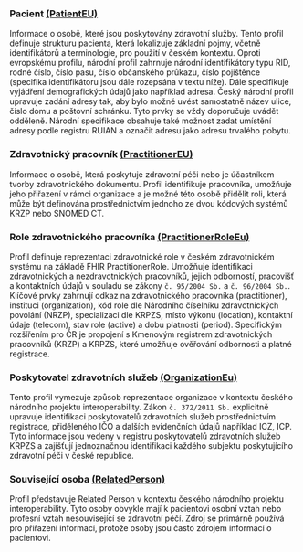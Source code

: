 ###	Pacient [(PatientEU)](https://build.fhir.org/ig/hl7-eu/base/StructureDefinition-patient-eu.html)

Informace o osobě, které jsou poskytovány zdravotní služby. Tento profil definuje strukturu pacienta, která lokalizuje základní pojmy, včetně identifikátorů a terminologie, pro použití v českém kontextu. Oproti evropskému profilu, národní profil zahrnuje národní identifikátory typu RID, rodné číslo, číslo pasu, číslo občanského průkazu, číslo pojištěnce (specifika identifikátoru jsou dále rozepsána v textu níže). Dále specifikuje vyjádření demografických údajů jako například adresa. Český národní profil upravuje zadání adresy tak, aby bylo možné uvést samostatně název ulice, číslo domu a poštovní schránku. Tyto prvky se vždy doporučuje uvádět odděleně. Národní specifikace obsahuje také možnost zadat umístění adresy podle registru RUIAN a označit adresu jako adresu trvalého pobytu.

###	Zdravotnický pracovník [(PractitionerEU)](https://build.fhir.org/ig/hl7-eu/base/StructureDefinition-practitioner-eu.html)

Informace o osobě, která poskytuje zdravotní péči nebo je účastníkem tvorby zdravotnického dokumentu. Profil identifikuje pracovníka, umožňuje jeho přiřazení v rámci organizace a je možné této osobě přidělit roli, která může být definována prostřednictvím jednoho ze dvou kódových systémů KRZP nebo SNOMED CT. 

###	Role zdravotnického pracovníka [(PractitionerRoleEu)](https://build.fhir.org/ig/hl7-eu/base/StructureDefinition-practitionerRole-eu.html)

Profil definuje reprezentaci zdravotnické role v českém zdravotnickém systému na základě FHIR PractitionerRole. Umožňuje identifikaci zdravotnických a nezdravotnických pracovníků, jejich odborností, pracovišť a kontaktních údajů v souladu se zákony `č. 95/2004 Sb.` a `č. 96/2004 Sb.`. Klíčové prvky zahrnují odkaz na zdravotnického pracovníka (practitioner), instituci (organization), kód role dle Národního číselníku zdravotnických povolání (NRZP), specializaci dle KRPZS, místo výkonu (location), kontaktní údaje (telecom), stav role (active) a dobu platnosti (period). Specifickým rozšířením pro ČR je propojení s Kmenovým registrem zdravotnických pracovníků (KRZP) a KRPZS, které umožňuje ověřování odbornosti a platné registrace.

###	Poskytovatel zdravotních služeb [(OrganizationEu)](https://build.fhir.org/ig/hl7-eu/base/StructureDefinition-organization-eu.html)

Tento profil vymezuje způsob reprezentace organizace v kontextu českého národního projektu interoperability. Zákon `č. 372/2011 Sb.` explicitně upravuje identifikaci poskytovatelů zdravotních služeb prostřednictvím registrace, přiděleného IČO a dalších evidenčních údajů například ICZ, ICP. Tyto informace jsou vedeny v registru poskytovatelů zdravotních služeb KRPZS a zajišťují jednoznačnou identifikaci každého subjektu poskytujícího zdravotní péči v české republice. 

###	Související osoba [(RelatedPerson)](https://hl7.org/fhir/R4/relatedperson.html)

Profil představuje Related Person v kontextu českého národního projektu interoperability. Tyto osoby obvykle mají k pacientovi osobní vztah nebo profesní vztah nesouvisející se zdravotní péčí. Zdroj se primárně používá pro přiřazení informací, protože osoby jsou často zdrojem informací o pacientovi.
